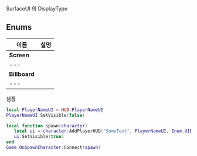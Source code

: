 
SurfaceUI 의 DisplayType 
<br>
## **Enums**

 **이름** | **설명** |
 --- | --- |
| **Screen** |
| --- |
| **Billboard** |
| --- |

샘플 

```lua
local PlayerNameUI = HUD.PlayerNameUI
PlayerNameUI:SetVisible(false)

local function spawn(character)
   local ui = character:AddPlayerHUD("SomeText", PlayerNameUI, Enum.UIDisplayType.Screen) --캐릭터에 HUD를 추가하고 이름으로 등록해요.
   ui:SetVisible(true)
end
Game.OnSpawnCharacter:Connect(spawn)
```

